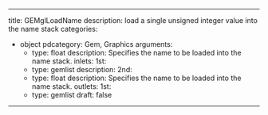 
---
title: GEMglLoadName
description: load a single unsigned integer value into the name stack
categories:
  - object
pdcategory: Gem, Graphics
arguments:
    - type: float
      description: Specifies the name to be loaded into the name stack.
inlets:
  1st:
    - type: gemlist
      description:
  2nd:
    - type: float
      description: Specifies the name to be loaded into the name stack.
outlets:
  1st:
    - type: gemlist
draft: false
---

